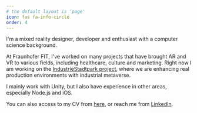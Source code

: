 ```yaml
---
# the default layout is 'page'
icon: fas fa-info-circle
order: 4
---
```


I'm a mixed reality designer, developer and enthusiast with a computer science background. 

At Fraunhofer FIT, I've worked on many projects that have brought AR and VR to various fields, including healthcare, culture and marketing. Right now I am working on the [IndustrieStadtpark project](https://www.5gtroisdorf.de), where we are enhancing real production environments with industrial metaverse. 

I mainly work with Unity, but I also have experience in other areas, especially Node.js and iOS.

You can also access to my CV from [here](https://ujell.github.io/assets/doc/CV-EN.pdf), or reach me from [LinkedIn](https://www.linkedin.com/in/yuceluzun/). 